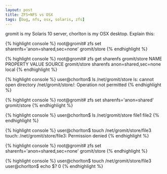 ```yaml
---
layout: post
title: ZFS+NFS vs OSX
tags: [bug, nfs, osx, solaris, zfs]
---
```


gromit is my Solaris 10 server, chorlton is my OSX desktop. Explain this:

{% highlight console %}
root@gromit# zfs set sharenfs='anon=shared,sec=none' gromit/store
{% endhighlight %}

{% highlight console %}
root@gromit# zfs get sharenfs gromit/store
NAME          PROPERTY  VALUE                 SOURCE
gromit/store  sharenfs  anon=shared,sec=none  local
{% endhighlight %}

{% highlight console %}
user@chorlton$ ls /net/gromit/store
ls: cannot open directory /net/gromit/store/: Operation not permitted
{% endhighlight %}

{% highlight console %}
root@gromit# zfs set sharenfs='anon=shared' gromit/store
{% endhighlight %}

{% highlight console %}
user@chorlton$ ls /net/gromit/store
file1  file2
{% endhighlight %}

{% highlight console %}
user@chorlton$ touch /net/gromit/store/file3
touch: /net/gromit/store/file3: Permission denied
{% endhighlight %}

{% highlight console %}
root@gromit# zfs set sharenfs='anon=shared,sec=none' gromit/store
{% endhighlight %}

{% highlight console %}
user@chorlton$ touch /net/gromit/store/file3
user@chorlton$ echo $?
0
{% endhighlight %}
